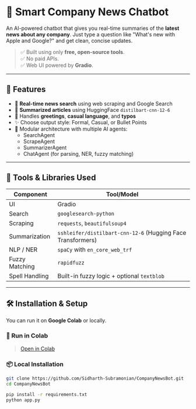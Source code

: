 # 📰 Smart Company News Chatbot

An AI-powered chatbot that gives you real-time summaries of the **latest news about any company**. Just type a question like "What's new with Apple and Google?" and get clean, concise updates.

> ✅ Built using only **free, open-source tools**.  
> ✅ No paid APIs.  
> ✅ Web UI powered by **Gradio**.

---

## 🚀 Features

- 🔎 **Real-time news search** using web scraping and Google Search
- 🧠 **Summarized articles** using HuggingFace `distilbart-cnn-12-6`
- 🤖 Handles **greetings**, **casual language**, and **typos**
- ✨ Choose output style: Formal, Casual, or Bullet Points
- 🧩 Modular architecture with multiple AI agents:
  - SearchAgent
  - ScrapeAgent
  - SummarizerAgent
  - ChatAgent (for parsing, NER, fuzzy matching)

---

## 🔧 Tools & Libraries Used

| Component        | Tool/Model                              |
|------------------|------------------------------------------|
| UI               | Gradio                                   |
| Search           | `googlesearch-python`                    |
| Scraping         | `requests`, `beautifulsoup4`             |
| Summarization    | `sshleifer/distilbart-cnn-12-6` (Hugging Face Transformers) |
| NLP / NER        | `spaCy` with `en_core_web_trf`           |
| Fuzzy Matching   | `rapidfuzz`                              |
| Spell Handling   | Built-in fuzzy logic + optional `textblob`|

---

## 🛠️ Installation & Setup

You can run it on **Google Colab** or locally.

### 🔗 Run in Colab

> [Open in Colab](https://colab.research.google.com/)

### 📦 Local Installation

```bash
git clone https://github.com/Sidharth-Subramonian/CompanyNewsBot.git
cd CompanyNewsBot

pip install -r requirements.txt
python app.py
